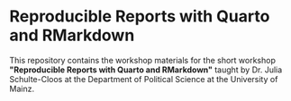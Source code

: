 # Reproducible Reports with Quarto and RMarkdown

This repository contains the workshop materials for the short workshop **"Reproducible Reports with Quarto and RMarkdown"** taught by Dr. Julia Schulte-Cloos at the Department of Political Science at the University of Mainz.
